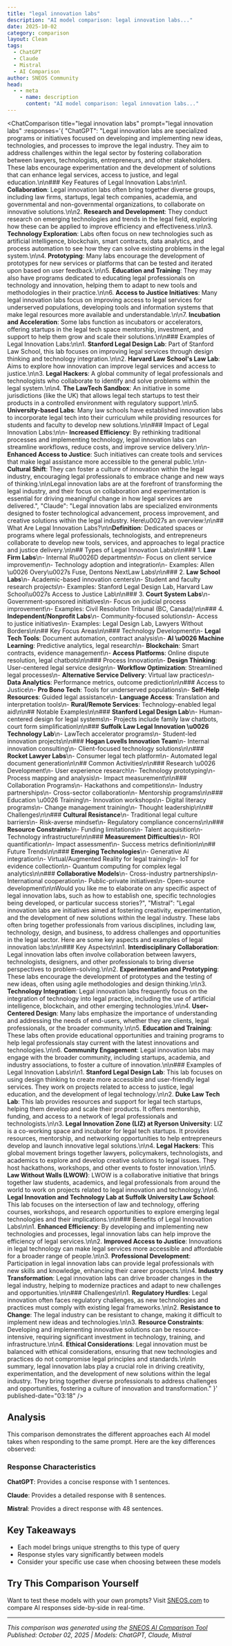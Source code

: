 ```yaml
---
title: "legal innovation labs"
description: "AI model comparison: legal innovation labs..."
date: 2025-10-02
category: comparison
layout: Clean
tags:
  - ChatGPT
  - Claude
  - Mistral
  - AI Comparison
author: SNEOS Community
head:
  - - meta
    - name: description
      content: "AI model comparison: legal innovation labs..."
---
```


<ChatComparison
  title="legal innovation labs"
  prompt="legal innovation labs"
  :responses='{
    "ChatGPT": "Legal innovation labs are specialized programs or initiatives focused on developing and implementing new ideas, technologies, and processes to improve the legal industry. They aim to address challenges within the legal sector by fostering collaboration between lawyers, technologists, entrepreneurs, and other stakeholders. These labs encourage experimentation and the development of solutions that can enhance legal services, access to justice, and legal education.\n\n### Key Features of Legal Innovation Labs:\n\n1. **Collaboration**: Legal innovation labs often bring together diverse groups, including law firms, startups, legal tech companies, academia, and governmental and non-governmental organizations, to collaborate on innovative solutions.\n\n2. **Research and Development**: They conduct research on emerging technologies and trends in the legal field, exploring how these can be applied to improve efficiency and effectiveness.\n\n3. **Technology Exploration**: Labs often focus on new technologies such as artificial intelligence, blockchain, smart contracts, data analytics, and process automation to see how they can solve existing problems in the legal system.\n\n4. **Prototyping**: Many labs encourage the development of prototypes for new services or platforms that can be tested and iterated upon based on user feedback.\n\n5. **Education and Training**: They may also have programs dedicated to educating legal professionals on technology and innovation, helping them to adapt to new tools and methodologies in their practice.\n\n6. **Access to Justice Initiatives**: Many legal innovation labs focus on improving access to legal services for underserved populations, developing tools and information systems that make legal resources more available and understandable.\n\n7. **Incubation and Acceleration**: Some labs function as incubators or accelerators, offering startups in the legal tech space mentorship, investment, and support to help them grow and scale their solutions.\n\n### Examples of Legal Innovation Labs:\n\n1. **Stanford Legal Design Lab**: Part of Stanford Law School, this lab focuses on improving legal services through design thinking and technology integration.\n\n2. **Harvard Law School's Law Lab**: Aims to explore how innovation can improve legal services and access to justice.\n\n3. **Legal Hackers**: A global community of legal professionals and technologists who collaborate to identify and solve problems within the legal system.\n\n4. **The LawTech Sandbox**: An initiative in some jurisdictions (like the UK) that allows legal tech startups to test their products in a controlled environment with regulatory support.\n\n5. **University-based Labs**: Many law schools have established innovation labs to incorporate legal tech into their curriculum while providing resources for students and faculty to develop new solutions.\n\n### Impact of Legal Innovation Labs:\n\n- **Increased Efficiency**: By rethinking traditional processes and implementing technology, legal innovation labs can streamline workflows, reduce costs, and improve service delivery.\n\n- **Enhanced Access to Justice**: Such initiatives can create tools and services that make legal assistance more accessible to the general public.\n\n- **Cultural Shift**: They can foster a culture of innovation within the legal industry, encouraging legal professionals to embrace change and new ways of thinking.\n\nLegal innovation labs are at the forefront of transforming the legal industry, and their focus on collaboration and experimentation is essential for driving meaningful change in how legal services are delivered.",
    "Claude": "Legal innovation labs are specialized environments designed to foster technological advancement, process improvement, and creative solutions within the legal industry. Here\u0027s an overview:\n\n## What Are Legal Innovation Labs?\n\n**Definition**: Dedicated spaces or programs where legal professionals, technologists, and entrepreneurs collaborate to develop new tools, services, and approaches to legal practice and justice delivery.\n\n## Types of Legal Innovation Labs\n\n### 1. **Law Firm Labs**\n- Internal R\u0026D departments\n- Focus on client service improvement\n- Technology adoption and integration\n- Examples: Allen \u0026 Overy\u0027s Fuse, Dentons NextLaw Labs\n\n### 2. **Law School Labs**\n- Academic-based innovation centers\n- Student and faculty research projects\n- Examples: Stanford Legal Design Lab, Harvard Law School\u0027s Access to Justice Lab\n\n### 3. **Court System Labs**\n- Government-sponsored initiatives\n- Focus on judicial process improvement\n- Examples: Civil Resolution Tribunal (BC, Canada)\n\n### 4. **Independent/Nonprofit Labs**\n- Community-focused solutions\n- Access to justice initiatives\n- Examples: Legal Design Lab, Lawyers Without Borders\n\n## Key Focus Areas\n\n### Technology Development\n- **Legal Tech Tools**: Document automation, contract analysis\n- **AI \u0026 Machine Learning**: Predictive analytics, legal research\n- **Blockchain**: Smart contracts, evidence management\n- **Access Platforms**: Online dispute resolution, legal chatbots\n\n### Process Innovation\n- **Design Thinking**: User-centered legal service design\n- **Workflow Optimization**: Streamlined legal processes\n- **Alternative Service Delivery**: Virtual law practices\n- **Data Analytics**: Performance metrics, outcome prediction\n\n### Access to Justice\n- **Pro Bono Tech**: Tools for underserved populations\n- **Self-Help Resources**: Guided legal assistance\n- **Language Access**: Translation and interpretation tools\n- **Rural/Remote Services**: Technology-enabled legal aid\n\n## Notable Examples\n\n### **Stanford Legal Design Lab**\n- Human-centered design for legal systems\n- Projects include family law chatbots, court form simplification\n\n### **Suffolk Law Legal Innovation \u0026 Technology Lab**\n- LawTech accelerator programs\n- Student-led innovation projects\n\n### **Hogan Lovells Innovation Team**\n- Internal innovation consulting\n- Client-focused technology solutions\n\n### **Rocket Lawyer Labs**\n- Consumer legal tech platform\n- Automated legal document generation\n\n## Common Activities\n\n### Research \u0026 Development\n- User experience research\n- Technology prototyping\n- Process mapping and analysis\n- Impact measurement\n\n### Collaboration Programs\n- Hackathons and competitions\n- Industry partnerships\n- Cross-sector collaboration\n- Mentorship programs\n\n### Education \u0026 Training\n- Innovation workshops\n- Digital literacy programs\n- Change management training\n- Thought leadership\n\n## Challenges\n\n### **Cultural Resistance**\n- Traditional legal culture barriers\n- Risk-averse mindset\n- Regulatory compliance concerns\n\n### **Resource Constraints**\n- Funding limitations\n- Talent acquisition\n- Technology infrastructure\n\n### **Measurement Difficulties**\n- ROI quantification\n- Impact assessment\n- Success metrics definition\n\n## Future Trends\n\n### **Emerging Technologies**\n- Generative AI integration\n- Virtual/Augmented Reality for legal training\n- IoT for evidence collection\n- Quantum computing for complex legal analytics\n\n### **Collaborative Models**\n- Cross-industry partnerships\n- International cooperation\n- Public-private initiatives\n- Open-source development\n\nWould you like me to elaborate on any specific aspect of legal innovation labs, such as how to establish one, specific technologies being developed, or particular success stories?",
    "Mistral": "Legal innovation labs are initiatives aimed at fostering creativity, experimentation, and the development of new solutions within the legal industry. These labs often bring together professionals from various disciplines, including law, technology, design, and business, to address challenges and opportunities in the legal sector. Here are some key aspects and examples of legal innovation labs:\n\n### Key Aspects\n\n1. **Interdisciplinary Collaboration**: Legal innovation labs often involve collaboration between lawyers, technologists, designers, and other professionals to bring diverse perspectives to problem-solving.\n\n2. **Experimentation and Prototyping**: These labs encourage the development of prototypes and the testing of new ideas, often using agile methodologies and design thinking.\n\n3. **Technology Integration**: Legal innovation labs frequently focus on the integration of technology into legal practice, including the use of artificial intelligence, blockchain, and other emerging technologies.\n\n4. **User-Centered Design**: Many labs emphasize the importance of understanding and addressing the needs of end-users, whether they are clients, legal professionals, or the broader community.\n\n5. **Education and Training**: These labs often provide educational opportunities and training programs to help legal professionals stay current with the latest innovations and technologies.\n\n6. **Community Engagement**: Legal innovation labs may engage with the broader community, including startups, academia, and industry associations, to foster a culture of innovation.\n\n### Examples of Legal Innovation Labs\n\n1. **Stanford Legal Design Lab**: This lab focuses on using design thinking to create more accessible and user-friendly legal services. They work on projects related to access to justice, legal education, and the development of legal technology.\n\n2. **Duke Law Tech Lab**: This lab provides resources and support for legal tech startups, helping them develop and scale their products. It offers mentorship, funding, and access to a network of legal professionals and technologists.\n\n3. **Legal Innovation Zone (LIZ) at Ryerson University**: LIZ is a co-working space and incubator for legal tech startups. It provides resources, mentorship, and networking opportunities to help entrepreneurs develop and launch innovative legal solutions.\n\n4. **Legal Hackers**: This global movement brings together lawyers, policymakers, technologists, and academics to explore and develop creative solutions to legal issues. They host hackathons, workshops, and other events to foster innovation.\n\n5. **Law Without Walls (LWOW)**: LWOW is a collaborative initiative that brings together law students, academics, and legal professionals from around the world to work on projects related to legal innovation and technology.\n\n6. **Legal Innovation and Technology Lab at Suffolk University Law School**: This lab focuses on the intersection of law and technology, offering courses, workshops, and research opportunities to explore emerging legal technologies and their implications.\n\n### Benefits of Legal Innovation Labs\n\n1. **Enhanced Efficiency**: By developing and implementing new technologies and processes, legal innovation labs can help improve the efficiency of legal services.\n\n2. **Improved Access to Justice**: Innovations in legal technology can make legal services more accessible and affordable for a broader range of people.\n\n3. **Professional Development**: Participation in legal innovation labs can provide legal professionals with new skills and knowledge, enhancing their career prospects.\n\n4. **Industry Transformation**: Legal innovation labs can drive broader changes in the legal industry, helping to modernize practices and adapt to new challenges and opportunities.\n\n### Challenges\n\n1. **Regulatory Hurdles**: Legal innovation often faces regulatory challenges, as new technologies and practices must comply with existing legal frameworks.\n\n2. **Resistance to Change**: The legal industry can be resistant to change, making it difficult to implement new ideas and technologies.\n\n3. **Resource Constraints**: Developing and implementing innovative solutions can be resource-intensive, requiring significant investment in technology, training, and infrastructure.\n\n4. **Ethical Considerations**: Legal innovation must be balanced with ethical considerations, ensuring that new technologies and practices do not compromise legal principles and standards.\n\nIn summary, legal innovation labs play a crucial role in driving creativity, experimentation, and the development of new solutions within the legal industry. They bring together diverse professionals to address challenges and opportunities, fostering a culture of innovation and transformation."
  }'
  published-date="03:18"
/>

## Analysis

This comparison demonstrates the different approaches each AI model takes when responding to the same prompt. Here are the key differences observed:

### Response Characteristics

**ChatGPT**: Provides a concise response with 1 sentences. 

**Claude**: Provides a detailed response with 8 sentences. 

**Mistral**: Provides a direct response with 48 sentences. 

## Key Takeaways

- Each model brings unique strengths to this type of query
- Response styles vary significantly between models
- Consider your specific use case when choosing between these models

## Try This Comparison Yourself

Want to test these models with your own prompts? Visit [SNEOS.com](https://sneos.com) to compare AI responses side-by-side in real-time.

---

*This comparison was generated using the [SNEOS AI Comparison Tool](https://sneos.com)*
*Published: October 02, 2025 | Models: ChatGPT, Claude, Mistral*
